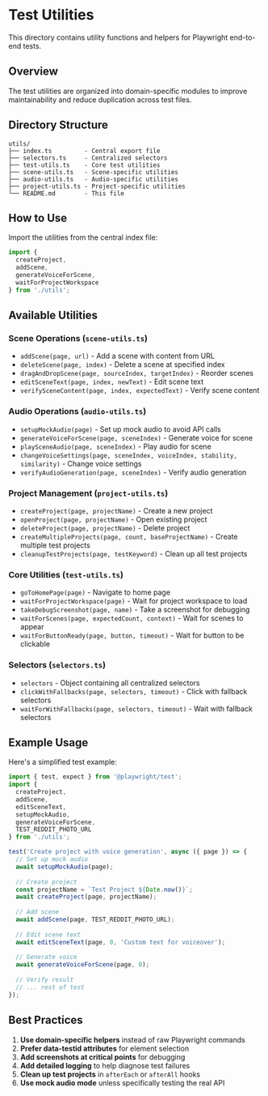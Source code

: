 # Test Utilities

This directory contains utility functions and helpers for Playwright end-to-end tests.

## Overview

The test utilities are organized into domain-specific modules to improve maintainability and reduce duplication across test files.

## Directory Structure

```
utils/
├── index.ts         - Central export file
├── selectors.ts     - Centralized selectors
├── test-utils.ts    - Core test utilities
├── scene-utils.ts   - Scene-specific utilities
├── audio-utils.ts   - Audio-specific utilities
├── project-utils.ts - Project-specific utilities
└── README.md        - This file
```

## How to Use

Import the utilities from the central index file:

```typescript
import { 
  createProject,
  addScene, 
  generateVoiceForScene,
  waitForProjectWorkspace
} from './utils';
```

## Available Utilities

### Scene Operations (`scene-utils.ts`)

- `addScene(page, url)` - Add a scene with content from URL
- `deleteScene(page, index)` - Delete a scene at specified index
- `dragAndDropScene(page, sourceIndex, targetIndex)` - Reorder scenes
- `editSceneText(page, index, newText)` - Edit scene text
- `verifySceneContent(page, index, expectedText)` - Verify scene content

### Audio Operations (`audio-utils.ts`)

- `setupMockAudio(page)` - Set up mock audio to avoid API calls
- `generateVoiceForScene(page, sceneIndex)` - Generate voice for scene
- `playSceneAudio(page, sceneIndex)` - Play audio for scene
- `changeVoiceSettings(page, sceneIndex, voiceIndex, stability, similarity)` - Change voice settings
- `verifyAudioGeneration(page, sceneIndex)` - Verify audio generation

### Project Management (`project-utils.ts`)

- `createProject(page, projectName)` - Create a new project
- `openProject(page, projectName)` - Open existing project
- `deleteProject(page, projectName)` - Delete project
- `createMultipleProjects(page, count, baseProjectName)` - Create multiple test projects
- `cleanupTestProjects(page, testKeyword)` - Clean up all test projects

### Core Utilities (`test-utils.ts`)

- `goToHomePage(page)` - Navigate to home page
- `waitForProjectWorkspace(page)` - Wait for project workspace to load
- `takeDebugScreenshot(page, name)` - Take a screenshot for debugging
- `waitForScenes(page, expectedCount, context)` - Wait for scenes to appear
- `waitForButtonReady(page, button, timeout)` - Wait for button to be clickable

### Selectors (`selectors.ts`)

- `selectors` - Object containing all centralized selectors
- `clickWithFallbacks(page, selectors, timeout)` - Click with fallback selectors
- `waitForWithFallbacks(page, selectors, timeout)` - Wait with fallback selectors

## Example Usage

Here's a simplified test example:

```typescript
import { test, expect } from '@playwright/test';
import {
  createProject,
  addScene,
  editSceneText,
  setupMockAudio,
  generateVoiceForScene,
  TEST_REDDIT_PHOTO_URL
} from './utils';

test('Create project with voice generation', async ({ page }) => {
  // Set up mock audio
  await setupMockAudio(page);
  
  // Create project
  const projectName = `Test Project ${Date.now()}`;
  await createProject(page, projectName);
  
  // Add scene
  await addScene(page, TEST_REDDIT_PHOTO_URL);
  
  // Edit scene text
  await editSceneText(page, 0, 'Custom text for voiceover');
  
  // Generate voice
  await generateVoiceForScene(page, 0);
  
  // Verify result
  // ... rest of test
});
```

## Best Practices

1. **Use domain-specific helpers** instead of raw Playwright commands
2. **Prefer data-testid attributes** for element selection
3. **Add screenshots at critical points** for debugging
4. **Add detailed logging** to help diagnose test failures
5. **Clean up test projects** in `afterEach` or `afterAll` hooks
6. **Use mock audio mode** unless specifically testing the real API 